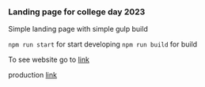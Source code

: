 ### Landing page for college day 2023

Simple landing page with simple gulp build

`npm run start` for start developing
`npm run build` for build

To see website go to [link](https://dihlofos.github.io/collegeday/build/)

production [link](https://деньпервокурсникаспо.рф)
